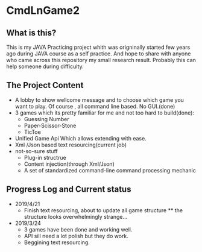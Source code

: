 # CmdLnGame2

## What is this?

This is my JAVA Practicing project whith was origninally started few years ago during JAVA course as a self practice. And hope to share with anyone who came across this repository my small research result.
Probably this can help someone during difficulty. 

## The Project Content

* A lobby to show wellcome message and to choose which game you want to play. Of course , all command line based. No GUI.(done)
* 3 games which its pretty familiar for me and not too hard to build(done):
    * Guessing Number
    * Paper-Scissor-Stone
    * TicToe
* Unified Game Api Which allows extending with ease. 
* Xml /Json based text resourcing(current job)
* not-so-sure stuff  
    * Plug-in structrue
    * Content injection(through  Xml/Json)
    * A set of standardized command-line command processing mechanic


## Progress Log and Current status
* 2019/4/21
	* Finish text resourcing, about to update all game structure
	** the structure looks overwhelmingly strange...
* 2019/3/24
    * 3 games have been done and working well.
    * API sill need a lot polish but they do work.
    * Beggining text resourcing.





